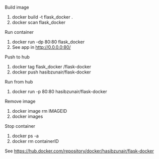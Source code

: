 Build image
1. docker build -t flask_docker .
2. docker scan flask_docker

Run container
1. docker run -dp 80:80 flask_docker
2. See app in http://0.0.0.0:80/

Push to hub
1. docker tag flask_docker <your-docker-hub-username>/flask-docker
2. docker push hasibzunair/flask-docker

Run from hub
1. docker run -p 80:80 hasibzunair/flask-docker


Remove image
1. docker image rm IMAGEID
2. docker images

Stop container
1. docker ps -a
2. docker rm containerID


See https://hub.docker.com/repository/docker/hasibzunair/flask-docker